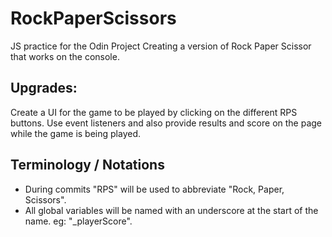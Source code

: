 # RockPaperScissors
JS practice for the Odin Project
Creating a version of Rock Paper Scissor that works on the console.

## Upgrades:
Create a UI for the game to be played by clicking on the different RPS buttons.
Use event listeners and also provide results and score on the page while the game is being played.

## Terminology / Notations
* During commits "RPS" will be used to abbreviate "Rock, Paper, Scissors".
* All global variables will be named with an underscore at the start of the name. eg: "_playerScore".
